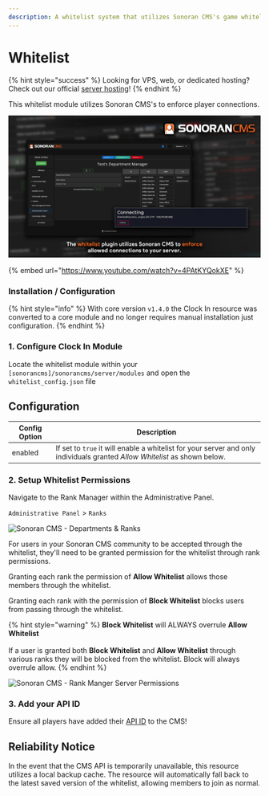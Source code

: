 ```yaml
---
description: A whitelist system that utilizes Sonoran CMS's game whitelist system.
---
```


# Whitelist

{% hint style="success" %}
Looking for VPS, web, or dedicated hosting? Check out our official [server hosting](../../../../../other-products/server-hosting.md)!
{% endhint %}

This whitelist module utilizes Sonoran CMS's to enforce player connections.

![Sonoran CMS - Whitelist](../../../../../.gitbook/assets/CMS-WL.png)

{% embed url="https://www.youtube.com/watch?v=4PAtKYQokXE" %}

### Installation / Configuration

{% hint style="info" %}
With core version `v1.4.0` the Clock In resource was converted to a core module and no longer requires manual installation just configuration.
{% endhint %}

### 1. Configure Clock In Module

Locate the whitelist module within your `[sonorancms]/sonorancms/server/modules` and open the `whitelist_config.json` file

## Configuration

| Config Option | Description                                                                                                                |
| ------------- | -------------------------------------------------------------------------------------------------------------------------- |
| enabled       | If set to `true` it will enable a whitelist for your server and only individuals granted _Allow Whitelist_ as shown below. |

### 2. Setup Whitelist Permissions

Navigate to the Rank Manager within the Administrative Panel.

`Administrative Panel` > `Ranks`

![Sonoran CMS - Departments & Ranks](../../../../../.gitbook/assets/CMS\_DeptRankOverviewFull.png)

For users in your Sonoran CMS community to be accepted through the whitelist, they'll need to be granted permission for the whitelist through rank permissions.

Granting each rank the permission of **Allow Whitelist** allows those members through the whitelist.

Granting each rank with the permission of **Block Whitelist** blocks users from passing through the whitelist.

{% hint style="warning" %}
**Block Whitelist** will ALWAYS overrule **Allow Whitelist**\
\
If a user is granted both **Block Whitelist** and **Allow Whitelist** through various ranks they will be blocked from the whitelist. Block will always overrule allow.
{% endhint %}

![Sonoran CMS - Rank Manger Server Permissions](../../../../../.gitbook/assets/CMS\_WhitelistPerms.png)

### 3. Add your API ID

Ensure all players have added their [API ID](../../../../../developer-api-documentation/api-integration/getting-started/api-id-system.md) to the CMS!

## Reliability Notice

In the event that the CMS API is temporarily unavailable, this resource utilizes a local backup cache. The resource will automatically fall back to the latest saved version of the whitelist, allowing members to join as normal.
